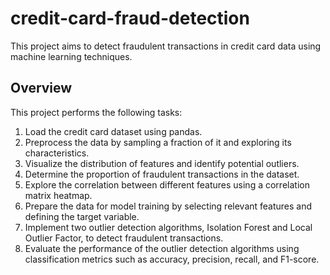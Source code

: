 # credit-card-fraud-detection

This project aims to detect fraudulent transactions in credit card data using machine learning techniques. 

## Overview

This project performs the following tasks:

1. Load the credit card dataset using pandas.
2. Preprocess the data by sampling a fraction of it and exploring its characteristics.
3. Visualize the distribution of features and identify potential outliers.
4. Determine the proportion of fraudulent transactions in the dataset.
5. Explore the correlation between different features using a correlation matrix heatmap.
6. Prepare the data for model training by selecting relevant features and defining the target variable.
7. Implement two outlier detection algorithms, Isolation Forest and Local Outlier Factor, to detect fraudulent transactions.
8. Evaluate the performance of the outlier detection algorithms using classification metrics such as accuracy, precision, recall, and F1-score.
